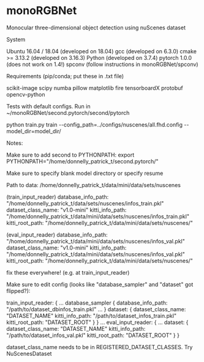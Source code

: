 # monoRGBNet
Monocular three-dimensional object detection using nuScenes dataset

System

Ubuntu 16.04 / 18.04 (developed on 18.04)
gcc (developed on 6.3.0)
cmake >= 3.13.2 (developed on 3.16.3)
Python (developed on 3.7.4)
pytorch 1.0.0 (does not work on 1.4!)
spconv (follow instructions in monoRGBNet/spconv)

Requirements (pip/conda; put these in .txt file)

scikit-image 
scipy 
numba 
pillow 
matplotlib
fire 
tensorboardX 
protobuf 
opencv-python

Tests with default configs. Run in ~/monoRGBNet/second.pytorch/second/pytorch

python train.py train --config_path=../configs/nuscenes/all.fhd.config --model_dir=model_dir/

Notes:

Make sure to add second to PYTHONPATH:
export PYTHONPATH="/home/donnelly_patrick_t/second.pytorch/"

Make sure to specify blank model directory or specify resume

Path to data: /home/donnelly_patrick_t/data/mini/data/sets/nuscenes

(train_input_reader)
database_info_path: "/home/donnelly_patrick_t/data/sets/nuscenes/infos_train.pkl"
dataset_class_name: "v1.0-mini"
kitti_info_path: "/home/donnelly_patrick_t/data/mini/data/sets/nuscenes/infos_train.pkl"
kitti_root_path: "/home/donnelly_patrick_t/data/mini/data/sets/nuscenes/"

(eval_input_reader)
database_info_path: "/home/donnelly_patrick_t/data/mini/data/sets/nuscenes/infos_val.pkl"
dataset_class_name: "v1.0-mini"
kitti_info_path: "/home/donnelly_patrick_t/data/mini/data/sets/nuscenes/infos_val.pkl"
kitti_root_path: "/home/donnelly_patrick_t/data/mini/data/sets/nuscenes/"

fix these everywhere! (e.g. at train_input_reader)

Make sure to edit config (looks like "database_sampler" and "dataset" got flipped?):

train_input_reader: {
  ...
  database_sampler {
    database_info_path: "/path/to/dataset_dbinfos_train.pkl"
    ...
  }
  dataset: {
    dataset_class_name: "DATASET_NAME"
    kitti_info_path: "/path/to/dataset_infos_train.pkl"
    kitti_root_path: "DATASET_ROOT"
  }
}
...
eval_input_reader: {
  ...
  dataset: {
    dataset_class_name: "DATASET_NAME"
    kitti_info_path: "/path/to/dataset_infos_val.pkl"
    kitti_root_path: "DATASET_ROOT"
  }
}

dataset_class_name needs to be in REGISTERED_DATASET_CLASSES. Try NuScenesDataset
